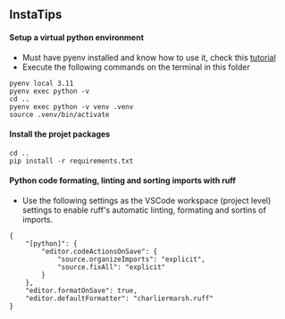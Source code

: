 ## InstaTips

#### Setup a virtual python environment
* Must have pyenv installed and know how to use it, check this [tutorial](https://blog.teclado.com/how-to-use-pyenv-manage-python-versions/)
* Execute the following commands on the terminal in this folder
```
pyenv local 3.11
pyenv exec python -v
cd ..
pyenv exec python -v venv .venv
source .venv/bin/activate
```

#### Install the projet packages
```
cd ..
pip install -r requirements.txt
```

#### Python code formating, linting and sorting imports with ruff
* Use the following settings as the VSCode workspace (project level) settings to enable ruff's automatic linting, formating and sortins of imports.
```
{
    "[python]": {
        "editor.codeActionsOnSave": {
            "source.organizeImports": "explicit",
            "source.fixAll": "explicit"
        }
    },
    "editor.formatOnSave": true,
    "editor.defaultFormatter": "charliermarsh.ruff"
}
```
